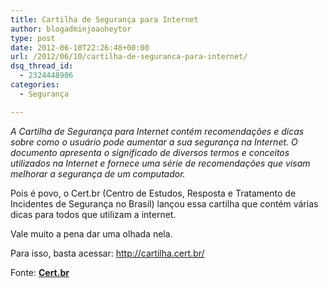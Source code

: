 ```yaml
---
title: Cartilha de Segurança para Internet
author: blogadminjoaoheytor
type: post
date: 2012-06-10T22:26:48+00:00
url: /2012/06/10/cartilha-de-seguranca-para-internet/
dsq_thread_id:
  - 2324448906
categories:
  - Segurança

---
```

_A Cartilha de Segurança para Internet contém recomendações e dicas sobre como o usuário pode aumentar a sua segurança na Internet. O documento apresenta o significado de diversos termos e conceitos utilizados na Internet e fornece uma série de recomendações que visam melhorar a segurança de um computador._

<p style="text-align: center">
  <p>
    Pois é povo, o Cert.br (Centro de Estudos, Resposta e Tratamento de Incidentes de Segurança no Brasil) lançou essa cartilha que contém várias dicas para todos que utilizam a internet.
  </p>
  
  <p>
    Vale muito a pena dar uma olhada nela.
  </p>
  
  <p>
    Para isso, basta acessar: <a href="http://cartilha.cert.br/" target="_blank">http://cartilha.cert.br/</a>
  </p>
  
  <p>
    Fonte: <strong><a href="http://cartilha.cert.br/" target="_blank">Cert.br</a></strong>
  </p>